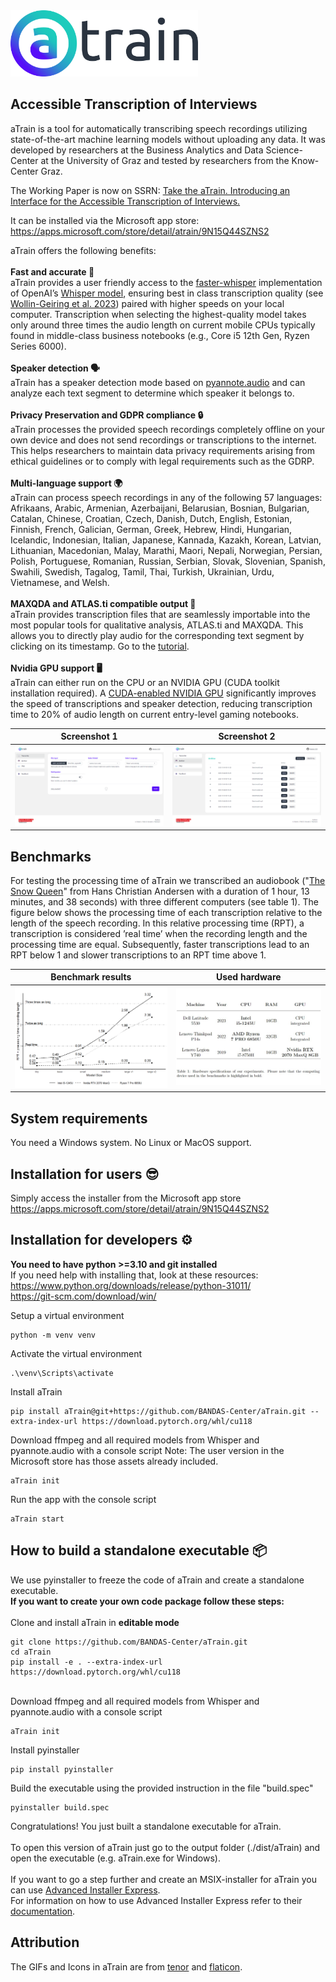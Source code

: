 <img src="https://github.com/BANDAS-Center/aTrain/blob/main/docs/images/logo.svg" width="300" alt="Logo">

## Accessible Transcription of Interviews
aTrain is a tool for automatically transcribing speech recordings utilizing state-of-the-art machine learning models without uploading any data. It was developed by researchers at the Business Analytics and Data Science-Center at the University of Graz and tested by researchers from the Know-Center Graz. 

The Working Paper is now on SSRN: [Take the aTrain. Introducing an Interface for the Accessible Transcription of Interviews.](https://papers.ssrn.com/sol3/papers.cfm?abstract_id=4594103)

It can be installed via the Microsoft app store: https://apps.microsoft.com/store/detail/atrain/9N15Q44SZNS2

aTrain offers the following benefits:
\
\
**Fast and accurate 🚀**
\
aTrain provides a user friendly access to the [faster-whisper](https://github.com/guillaumekln/faster-whisper) implementation of OpenAI’s [Whisper model](https://github.com/openai/whisper), ensuring best in class transcription quality (see [Wollin-Geiring et al. 2023](https://www.static.tu.berlin/fileadmin/www/10005401/Publikationen_sos/Wollin-Giering_et_al_2023_Automatic_transcription.pdf)) paired with higher speeds on your local computer. Transcription when selecting the highest-quality model takes only around three times the audio length on current mobile CPUs typically found in middle-class business notebooks (e.g., Core i5 12th Gen, Ryzen Series 6000).
\
\
**Speaker detection 🗣️**
\
aTrain has a speaker detection mode based on [pyannote.audio](https://github.com/pyannote/pyannote-audio) and can analyze each text segment to determine which speaker it belongs to.
\
\
**Privacy Preservation and GDPR compliance 🔒**
\
aTrain processes the provided speech recordings completely offline on your own device and does not send recordings or transcriptions to the internet. This helps researchers to maintain data privacy requirements arising from ethical guidelines or to comply with legal requirements such as the GDRP.
\
\
**Multi-language support 🌍**
\
aTrain can process speech recordings in any of the following 57 languages: Afrikaans, Arabic, Armenian, Azerbaijani, Belarusian, Bosnian, Bulgarian, Catalan, Chinese, Croatian, Czech, Danish, Dutch, English, Estonian, Finnish, French, Galician, German, Greek, Hebrew, Hindi, Hungarian, Icelandic, Indonesian, Italian, Japanese, Kannada, Kazakh, Korean, Latvian, Lithuanian, Macedonian, Malay, Marathi, Maori, Nepali, Norwegian, Persian, Polish, Portuguese, Romanian, Russian, Serbian, Slovak, Slovenian, Spanish, Swahili, Swedish, Tagalog, Tamil, Thai, Turkish, Ukrainian, Urdu, Vietnamese, and Welsh.
\
\
**MAXQDA and ATLAS.ti compatible output 📄**
\
aTrain provides transcription files that are seamlessly importable into the most popular tools for qualitative analysis, ATLAS.ti and MAXQDA. This allows you to directly play audio for the corresponding text segment by clicking on its timestamp. Go to the [tutorial](https://github.com/BANDAS-Center/aTrain/wiki/Tutorials).
\
\
**Nvidia GPU support 🖥️**
\
aTrain can either run on the CPU or an NVIDIA GPU (CUDA toolkit installation required). A [CUDA-enabled NVIDIA GPU](https://developer.nvidia.com/cuda-gpus) significantly improves the speed of transcriptions and speaker detection, reducing transcription time to 20% of audio length on current entry-level gaming notebooks.

| Screenshot 1 | Screenshot 2 |
| --- | --- |
| ![Screenshot1](docs/images/screenshot_1.webp) | ![Screenshot2](docs/images/screenshot_2.webp) |

## Benchmarks
For testing the processing time of aTrain we transcribed an audiobook ("[The Snow Queen](https://ia802608.us.archive.org/33/items/andersens_fairytales_librivox/fairytales_06_andersen.mp3)" from Hans Christian Andersen with a duration of 1 hour, 13 minutes, and 38 seconds) with three different computers (see table 1). The figure below shows the processing time of each transcription relative to the length of the speech recording. In this relative processing time (RPT), a transcription is considered ’real time’ when the recording length and the processing time are equal. Subsequently, faster transcriptions lead to an RPT below 1 and slower transcriptions to an RPT time above 1.

| Benchmark results | Used hardware |
| --- | --- |
| ![Benchmark](docs/images/benchmark.webp) | ![Hardware](docs/images/hardware.webp) |

## System requirements
You need a Windows system.
No Linux or MacOS support.

## Installation for users 😎
Simply access the installer from the Microsoft app store  
https://apps.microsoft.com/store/detail/atrain/9N15Q44SZNS2

## Installation for developers ⚙️

**You need to have python >=3.10 and git installed**  
If you need help with installing that, look at these resources:  
https://www.python.org/downloads/release/python-31011/  
https://git-scm.com/download/win/  

Setup a virtual environment
```
python -m venv venv
```
Activate the virtual environment
```
.\venv\Scripts\activate
```
Install aTrain
```
pip install aTrain@git+https://github.com/BANDAS-Center/aTrain.git --extra-index-url https://download.pytorch.org/whl/cu118
```
Download ffmpeg and all required models from Whisper and pyannote.audio with a console script
Note: The user version in the Microsoft store has those assets already included. 
```
aTrain init
```
Run the app with the console script
```
aTrain start
```

## How to build a standalone executable 📦
We use pyinstaller to freeze the code of aTrain and create a standalone executable.  
**If you want to create your own code package follow these steps:**  
\
Clone and install aTrain in **editable mode** 
```
git clone https://github.com/BANDAS-Center/aTrain.git
cd aTrain
pip install -e . --extra-index-url https://download.pytorch.org/whl/cu118
```
\
Download ffmpeg and all required models from Whisper and pyannote.audio with a console script
```
aTrain init
```
Install pyinstaller
```
pip install pyinstaller
```
Build the executable using the provided instruction in the file "build.spec"
```
pyinstaller build.spec
```
Congratulations! You just built a standalone executable for aTrain.  
\
To open this version of aTrain just go to the output folder (./dist/aTrain) and open the executable (e.g. aTrain.exe for Windows).  
\
If you want to go a step further and create an MSIX-installer for aTrain you can use [Advanced Installer Express](https://www.advancedinstaller.com/express-edition.html).  
For information on how to use Advanced Installer Express refer to their [documentation](https://www.advancedinstaller.com/user-guide/introduction.html).

## Attribution
The GIFs and Icons in aTrain are from [tenor](https://tenor.com/) and [flaticon](https://www.flaticon.com/). 
